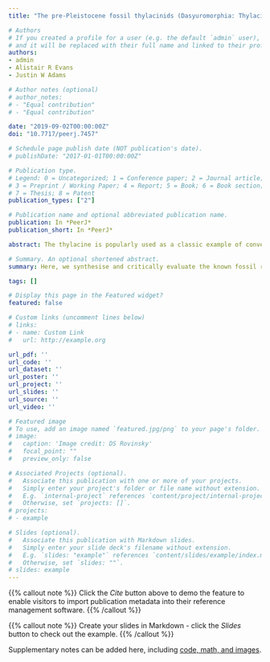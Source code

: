 ```yaml
---
title: "The pre-Pleistocene fossil thylacinids (Dasyuromorphia: Thylacinidae) and the evolutionary context of the modern thylacine"

# Authors
# If you created a profile for a user (e.g. the default `admin` user), write the username (folder name) here 
# and it will be replaced with their full name and linked to their profile.
authors:
- admin
- Alistair R Evans
- Justin W Adams

# Author notes (optional)
# author_notes:
# - "Equal contribution"
# - "Equal contribution"

date: "2019-09-02T00:00:00Z"
doi: "10.7717/peerj.7457"

# Schedule page publish date (NOT publication's date).
# publishDate: "2017-01-01T00:00:00Z"

# Publication type.
# Legend: 0 = Uncategorized; 1 = Conference paper; 2 = Journal article;
# 3 = Preprint / Working Paper; 4 = Report; 5 = Book; 6 = Book section;
# 7 = Thesis; 8 = Patent
publication_types: ["2"]

# Publication name and optional abbreviated publication name.
publication: In *PeerJ*
publication_short: In *PeerJ*

abstract: The thylacine is popularly used as a classic example of convergent evolution between placental and marsupial mammals. Despite having a fossil history spanning over 20 million years and known since the 1960s, the thylacine is often presented in both scientific literature and popular culture as an evolutionary singleton unique in its morphological and ecological adaptations within the Australian ecosystem. Here, we synthesise and critically evaluate the current state of published knowledge regarding the known fossil record of Thylacinidae prior to the appearance of the modern species. We also present phylogenetic analyses and body mass estimates of the thylacinids to reveal trends in the evolution of hypercarnivory and ecological shifts within the family. We find support that Mutpuracinus archibaldi occupies an uncertain position outside of Thylacinidae, and consider Nimbacinus richi to likely be synonymous with N. dicksoni. The Thylacinidae were small-bodied (< ~8 kg) unspecialised faunivores until after the ~15–14 Ma middle Miocene climatic transition (MMCT). After the MMCT they dramatically increase in size and develop adaptations to a hypercarnivorous diet, potentially in response to the aridification of the Australian environment and the concomitant radiation of dasyurids. This fossil history of the thylacinids provides a foundation for understanding the ecology of the modern thylacine. It provides a framework for future studies of the evolution of hypercarnivory, cursoriality, morphological and ecological disparity, and convergence within mammalian carnivores.

# Summary. An optional shortened abstract.
summary: Here, we synthesise and critically evaluate the known fossil record, body mass, biogeography, and ecology of Thylacinidae prior to the appearance of the modern species.

tags: []

# Display this page in the Featured widget?
featured: false

# Custom links (uncomment lines below)
# links:
# - name: Custom Link
#   url: http://example.org

url_pdf: ''
url_code: ''
url_dataset: ''
url_poster: ''
url_project: ''
url_slides: ''
url_source: ''
url_video: ''

# Featured image
# To use, add an image named `featured.jpg/png` to your page's folder. 
# image:
#   caption: 'Image credit: DS Rovinsky'
#   focal_point: ""
#   preview_only: false

# Associated Projects (optional).
#   Associate this publication with one or more of your projects.
#   Simply enter your project's folder or file name without extension.
#   E.g. `internal-project` references `content/project/internal-project/index.md`.
#   Otherwise, set `projects: []`.
# projects:
# - example

# Slides (optional).
#   Associate this publication with Markdown slides.
#   Simply enter your slide deck's filename without extension.
#   E.g. `slides: "example"` references `content/slides/example/index.md`.
#   Otherwise, set `slides: ""`.
# slides: example
---
```


{{% callout note %}}
Click the *Cite* button above to demo the feature to enable visitors to import publication metadata into their reference management software.
{{% /callout %}}

{{% callout note %}}
Create your slides in Markdown - click the *Slides* button to check out the example.
{{% /callout %}}

Supplementary notes can be added here, including [code, math, and images](https://wowchemy.com/docs/writing-markdown-latex/).
